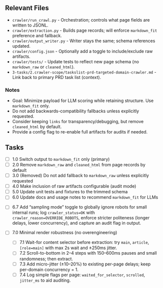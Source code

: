 <!--
Purpose: Task list to modify crawler output to use only `markdown_fit` for LLM scoring.
Description: High-level parent tasks to trim page-level artifacts to `markdown_fit` (+fallback), update schema, tests, and docs.
Key Sections: Relevant Files, Notes, Tasks.
AIDEV-NOTE: Parent tasks only; reply "Go" to expand into detailed sub-tasks per generate-tasks-from-prd.md.
-->

## Relevant Files

- `crawler/run_crawl.py` - Orchestration; controls what page fields are written to JSONL.
- `crawler/extraction.py` - Builds page records; will enforce `markdown_fit` preference and fallback.
- `crawler/output_writer.py` - Writer stays the same; schema references updated.
- `crawler/config.json` - Optionally add a toggle to include/exclude raw artifacts.
- `crawler/tests/` - Update tests to reflect new page schema (no `markdown_raw` or `cleaned_html`).
- `3-tasks/2.crawler-scope/taskslist-prd-targeted-domain-crawler.md` - Link back to primary PRD task list (context).

### Notes

- Goal: Minimize payload for LLM scoring while retaining structure. Use `markdown_fit` only.
- Do not add backwards-compatibility fallbacks unless explicitly requested.
- Consider keeping `links` for transparency/debugging, but remove `cleaned_html` by default.
- Provide a config flag to re-enable full artifacts for audits if needed.

## Tasks

- [ ] 1.0 Switch output to `markdown_fit` only (primary)
- [ ] 2.0 Remove `markdown_raw` and `cleaned_html` from page records by default
- [ ] 3.0 (Removed) Do not add fallback to `markdown_raw` unless explicitly requested
- [ ] 4.0 Make inclusion of raw artifacts configurable (audit mode)
- [ ] 5.0 Update unit tests and fixtures to the trimmed schema
- [ ] 6.0 Update docs and usage notes to recommend `markdown_fit` for LLMs

<!-- AIDEV-NOTE: Say "Go" to expand each parent task into actionable sub-tasks. -->

- [ ] 6.7 Add “sampling mode” toggle to globally ignore robots for small internal runs; log `crawler_status=OK` with `crawler_reason=OVERRIDE_ROBOTS`, enforce stricter politeness (longer delays, lower concurrency), and capture an audit flag in output.

- [ ] 7.0 Minimal render robustness (no overengineering)
  - [ ] 7.1 Wait-for content selector before extraction: try `main`, `article`, `[role=main]` with max 2s wait and ±250ms jitter.
  - [ ] 7.2 Scroll-to-bottom in 2–4 steps with 150–600ms pauses and small randomness; then extract.
  - [ ] 7.3 Add micro-jitter (±10–20%) to existing per-page delays; keep per-domain concurrency = 1.
  - [ ] 7.4 Log simple flags per page: `waited_for_selector`, `scrolled`, `jitter_ms` to aid auditing.
